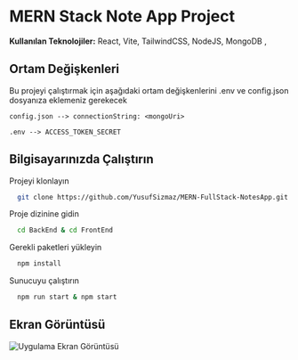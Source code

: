 # MERN Stack Note App Project

**Kullanılan Teknolojiler:** React, Vite, TailwindCSS, NodeJS, MongoDB ,

## Ortam Değişkenleri

Bu projeyi çalıştırmak için aşağıdaki ortam değişkenlerini .env ve config.json dosyanıza eklemeniz gerekecek

`config.json --> connectionString: <mongoUri>`

`.env --> ACCESS_TOKEN_SECRET`

## Bilgisayarınızda Çalıştırın

Projeyi klonlayın

```bash
  git clone https://github.com/YusufSizmaz/MERN-FullStack-NotesApp.git
```

Proje dizinine gidin

```bash
  cd BackEnd & cd FrontEnd
```

Gerekli paketleri yükleyin

```bash
  npm install
```

Sunucuyu çalıştırın

```bash
  npm run start & npm start
```

## Ekran Görüntüsü

![Uygulama Ekran Görüntüsü](https://i.hizliresim.com/tr94jno.png?_gl=1*24e0vy*_ga*MTE3MzI0MjUxMS4xNzQwNTcxNzc2*_ga_M9ZRXYS2YN*MTc0MDU3MTc3NS4xLjEuMTc0MDU3MTg3MS42MC4wLjA.)
